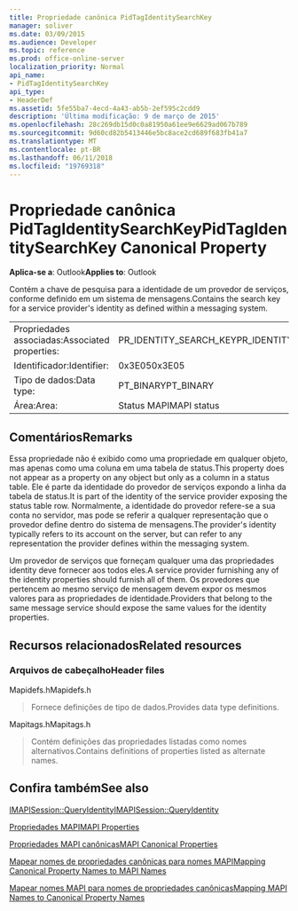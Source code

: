 ```yaml
---
title: Propriedade canônica PidTagIdentitySearchKey
manager: soliver
ms.date: 03/09/2015
ms.audience: Developer
ms.topic: reference
ms.prod: office-online-server
localization_priority: Normal
api_name:
- PidTagIdentitySearchKey
api_type:
- HeaderDef
ms.assetid: 5fe55ba7-4ecd-4a43-ab5b-2ef595c2cdd9
description: 'Última modificação: 9 de março de 2015'
ms.openlocfilehash: 28c269db15d0c0a81950a61ee9e6629ad067b789
ms.sourcegitcommit: 9d60cd82b5413446e5bc8ace2cd689f683fb41a7
ms.translationtype: MT
ms.contentlocale: pt-BR
ms.lasthandoff: 06/11/2018
ms.locfileid: "19769318"
---
```

# <a name="pidtagidentitysearchkey-canonical-property"></a><span data-ttu-id="0f681-103">Propriedade canônica PidTagIdentitySearchKey</span><span class="sxs-lookup"><span data-stu-id="0f681-103">PidTagIdentitySearchKey Canonical Property</span></span>

  
  
<span data-ttu-id="0f681-104">**Aplica-se a**: Outlook</span><span class="sxs-lookup"><span data-stu-id="0f681-104">**Applies to**: Outlook</span></span> 
  
<span data-ttu-id="0f681-105">Contém a chave de pesquisa para a identidade de um provedor de serviços, conforme definido em um sistema de mensagens.</span><span class="sxs-lookup"><span data-stu-id="0f681-105">Contains the search key for a service provider's identity as defined within a messaging system.</span></span> 
  
|||
|:-----|:-----|
|<span data-ttu-id="0f681-106">Propriedades associadas:</span><span class="sxs-lookup"><span data-stu-id="0f681-106">Associated properties:</span></span>  <br/> |<span data-ttu-id="0f681-107">PR_IDENTITY_SEARCH_KEY</span><span class="sxs-lookup"><span data-stu-id="0f681-107">PR_IDENTITY_SEARCH_KEY</span></span>  <br/> |
|<span data-ttu-id="0f681-108">Identificador:</span><span class="sxs-lookup"><span data-stu-id="0f681-108">Identifier:</span></span>  <br/> |<span data-ttu-id="0f681-109">0x3E05</span><span class="sxs-lookup"><span data-stu-id="0f681-109">0x3E05</span></span>  <br/> |
|<span data-ttu-id="0f681-110">Tipo de dados:</span><span class="sxs-lookup"><span data-stu-id="0f681-110">Data type:</span></span>  <br/> |<span data-ttu-id="0f681-111">PT_BINARY</span><span class="sxs-lookup"><span data-stu-id="0f681-111">PT_BINARY</span></span>  <br/> |
|<span data-ttu-id="0f681-112">Área:</span><span class="sxs-lookup"><span data-stu-id="0f681-112">Area:</span></span>  <br/> |<span data-ttu-id="0f681-113">Status MAPI</span><span class="sxs-lookup"><span data-stu-id="0f681-113">MAPI status</span></span>  <br/> |
   
## <a name="remarks"></a><span data-ttu-id="0f681-114">Comentários</span><span class="sxs-lookup"><span data-stu-id="0f681-114">Remarks</span></span>

<span data-ttu-id="0f681-115">Essa propriedade não é exibido como uma propriedade em qualquer objeto, mas apenas como uma coluna em uma tabela de status.</span><span class="sxs-lookup"><span data-stu-id="0f681-115">This property does not appear as a property on any object but only as a column in a status table.</span></span> <span data-ttu-id="0f681-116">Ele é parte da identidade do provedor de serviços expondo a linha da tabela de status.</span><span class="sxs-lookup"><span data-stu-id="0f681-116">It is part of the identity of the service provider exposing the status table row.</span></span> <span data-ttu-id="0f681-117">Normalmente, a identidade do provedor refere-se a sua conta no servidor, mas pode se referir a qualquer representação que o provedor define dentro do sistema de mensagens.</span><span class="sxs-lookup"><span data-stu-id="0f681-117">The provider's identity typically refers to its account on the server, but can refer to any representation the provider defines within the messaging system.</span></span> 
  
<span data-ttu-id="0f681-118">Um provedor de serviços que forneçam qualquer uma das propriedades identity deve fornecer aos todos eles.</span><span class="sxs-lookup"><span data-stu-id="0f681-118">A service provider furnishing any of the identity properties should furnish all of them.</span></span> <span data-ttu-id="0f681-119">Os provedores que pertencem ao mesmo serviço de mensagem devem expor os mesmos valores para as propriedades de identidade.</span><span class="sxs-lookup"><span data-stu-id="0f681-119">Providers that belong to the same message service should expose the same values for the identity properties.</span></span> 
  
## <a name="related-resources"></a><span data-ttu-id="0f681-120">Recursos relacionados</span><span class="sxs-lookup"><span data-stu-id="0f681-120">Related resources</span></span>

### <a name="header-files"></a><span data-ttu-id="0f681-121">Arquivos de cabeçalho</span><span class="sxs-lookup"><span data-stu-id="0f681-121">Header files</span></span>

<span data-ttu-id="0f681-122">Mapidefs.h</span><span class="sxs-lookup"><span data-stu-id="0f681-122">Mapidefs.h</span></span>
  
> <span data-ttu-id="0f681-123">Fornece definições de tipo de dados.</span><span class="sxs-lookup"><span data-stu-id="0f681-123">Provides data type definitions.</span></span>
    
<span data-ttu-id="0f681-124">Mapitags.h</span><span class="sxs-lookup"><span data-stu-id="0f681-124">Mapitags.h</span></span>
  
> <span data-ttu-id="0f681-125">Contém definições das propriedades listadas como nomes alternativos.</span><span class="sxs-lookup"><span data-stu-id="0f681-125">Contains definitions of properties listed as alternate names.</span></span>
    
## <a name="see-also"></a><span data-ttu-id="0f681-126">Confira também</span><span class="sxs-lookup"><span data-stu-id="0f681-126">See also</span></span>



[<span data-ttu-id="0f681-127">IMAPISession::QueryIdentity</span><span class="sxs-lookup"><span data-stu-id="0f681-127">IMAPISession::QueryIdentity</span></span>](imapisession-queryidentity.md)


[<span data-ttu-id="0f681-128">Propriedades MAPI</span><span class="sxs-lookup"><span data-stu-id="0f681-128">MAPI Properties</span></span>](mapi-properties.md)
  
[<span data-ttu-id="0f681-129">Propriedades MAPI canônicas</span><span class="sxs-lookup"><span data-stu-id="0f681-129">MAPI Canonical Properties</span></span>](mapi-canonical-properties.md)
  
[<span data-ttu-id="0f681-130">Mapear nomes de propriedades canônicas para nomes MAPI</span><span class="sxs-lookup"><span data-stu-id="0f681-130">Mapping Canonical Property Names to MAPI Names</span></span>](mapping-canonical-property-names-to-mapi-names.md)
  
[<span data-ttu-id="0f681-131">Mapear nomes MAPI para nomes de propriedades canônicas</span><span class="sxs-lookup"><span data-stu-id="0f681-131">Mapping MAPI Names to Canonical Property Names</span></span>](mapping-mapi-names-to-canonical-property-names.md)

